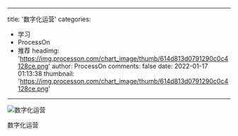 
---
title: '数字化运营'
categories: 
 - 学习
 - ProcessOn
 - 推荐
headimg: 'https://img.processon.com/chart_image/thumb/614d813d0791290c0c4128ce.png'
author: ProcessOn
comments: false
date: 2022-01-17 01:13:38
thumbnail: 'https://img.processon.com/chart_image/thumb/614d813d0791290c0c4128ce.png'
---

<div>   
<img class="thumb" alt="数字化运营" src="https://img.processon.com/chart_image/thumb/614d813d0791290c0c4128ce.png" referrerpolicy="no-referrer">
<p>数字化运营</p>  
</div>
            
